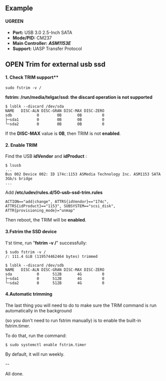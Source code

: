 ## Example

#### UGREEN
- **Port:** USB 3.0 2.5-Inch SATA
- **Mode/PID:** CM237
- **Main Controller:** ***ASM1153E***
- **Support:** UASP Transfer Protocol

## OPEN Trim for external usb ssd

#### 1. Check TRIM support**

```
sudo fstrim -v /
```

**fstrim: /run/media/telgar/ssd: the discard operation is not supported**

```
$ lsblk --discard /dev/sda
NAME   DISC-ALN DISC-GRAN DISC-MAX DISC-ZERO
sdb           0        0B       0B         0
├─sda1        0        0B       0B         0
└─sda2        0        0B       0B         0
```

If the **DISC-MAX** value is **0B**, then TRIM is not **enabled**.

#### 2. Enable TRIM

Find the USB **idVendor** and **idProduct** :

```
$ lsusb
...
Bus 002 Device 002: ID 174c:1153 ASMedia Technology Inc. ASM1153 SATA 3Gb/s bridge
...
```

Add **/etc/udev/rules.d/50-usb-ssd-trim.rules**

```
ACTION=="add|change", ATTRS{idVendor}=="174c", ATTRS{idProduct}=="1153", SUBSYSTEM=="scsi_disk", ATTR{provisioning_mode}="unmap"
```

Then reboot, the TRIM will be **enabled**.

#### 3.Fstrim the SSD device

1'st time, run "**fstrim -v /**" successfully:

```
$ sudo fstrim -v /
/: 111.4 GiB (119574462464 bytes) trimmed
```

```
$ lsblk --discard /dev/sdb
NAME   DISC-ALN DISC-GRAN DISC-MAX DISC-ZERO
sda           0      512B       4G         0
├─sda1        0      512B       4G         0
└─sda2        0      512B       4G         0
```

#### 4.Automatic trimming

The last thing you will need to do to make sure the TRIM command is run automatically in the background 

(so you don't need to run fstrim manually) is to enable the built-in fstrim.timer.

To do that, run the command:

```
$ sudo systemctl enable fstrim.timer
```

By default, it will run weekly.

--

All done.
